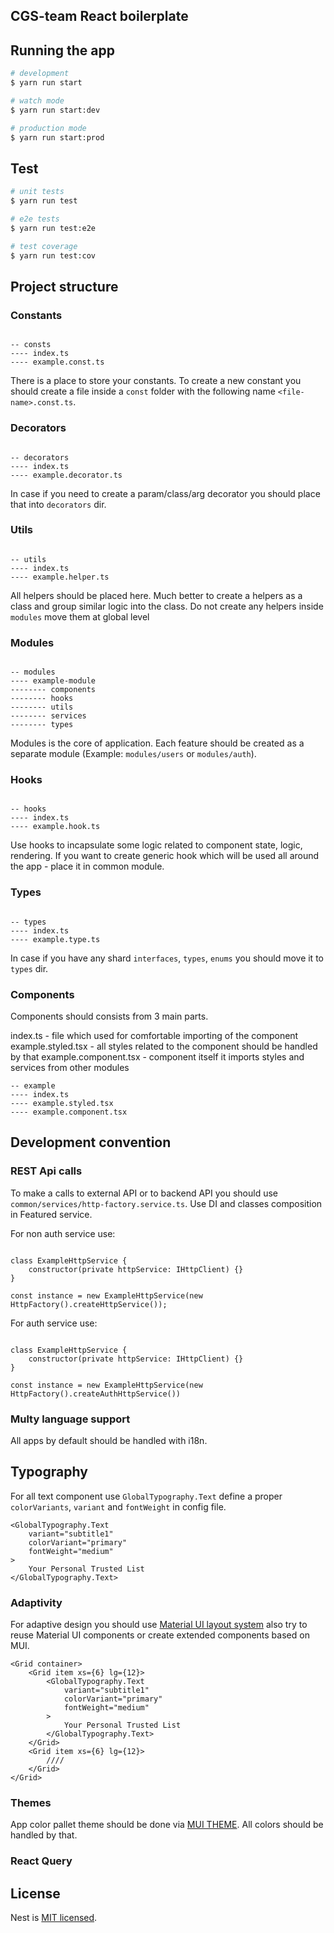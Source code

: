 ## CGS-team React boilerplate 


## Running the app

```bash
# development
$ yarn run start

# watch mode
$ yarn run start:dev

# production mode
$ yarn run start:prod
```

## Test

```bash
# unit tests
$ yarn run test

# e2e tests
$ yarn run test:e2e

# test coverage
$ yarn run test:cov
```

## Project structure

### Constants

```

-- consts
---- index.ts
---- example.const.ts

```

There is a place to store your constants. To create a new constant you should create a file inside a `const` folder with the following name `<file-name>.const.ts`.

### Decorators

```

-- decorators
---- index.ts
---- example.decorator.ts

```

In case if you need to create a param/class/arg decorator you should place that into `decorators` dir.


### Utils

```

-- utils
---- index.ts
---- example.helper.ts

```

All helpers should be placed here. Much better to create a helpers as a class and group similar logic into the class. Do not create any helpers inside `modules` move them at global level

### Modules

```

-- modules
---- example-module
-------- components
-------- hooks
-------- utils
-------- services
-------- types

```

Modules is the core of application. Each feature should be created as a separate module (Example: `modules/users` or `modules/auth`).

### Hooks

```

-- hooks
---- index.ts
---- example.hook.ts

```

Use hooks to incapsulate some logic related to component state, logic, rendering. If you want to create generic hook which will be used all around the app - place it in common module.

### Types

```

-- types
---- index.ts
---- example.type.ts

```

In case if you have any shard `interfaces`, `types`, `enums` you should move it to `types` dir.

### Components

Components should consists from 3 main parts.

index.ts - file which used for comfortable importing of the component
example.styled.tsx - all styles related to the component should be handled by that
example.component.tsx - component itself it imports styles and services from other modules


```
-- example
---- index.ts
---- example.styled.tsx
---- example.component.tsx

```

## Development convention

### REST Api calls

To make a calls to external API or to backend API you should use `common/services/http-factory.service.ts`. Use DI and classes composition in Featured service.

For non auth service use:

```

class ExampleHttpService {
    constructor(private httpService: IHttpClient) {}
}

const instance = new ExampleHttpService(new HttpFactory().createHttpService());

```

For auth service use:

```

class ExampleHttpService {
    constructor(private httpService: IHttpClient) {}
}

const instance = new ExampleHttpService(new HttpFactory().createAuthHttpService())

```

### Multy language support 

All apps by default should be handled with i18n.

## Typography

For all text component use `GlobalTypography.Text` define a proper `colorVariants`, `variant` and `fontWeight` in config file.
```
<GlobalTypography.Text
    variant="subtitle1"
    colorVariant="primary"
    fontWeight="medium"
>
	Your Personal Trusted List
</GlobalTypography.Text>

```


### Adaptivity

For adaptive design you should use [Material UI layout system](https://mui.com/material-ui/getting-started/overview/) also try to reuse Material UI components or create extended components based on MUI.

```
<Grid container>
    <Grid item xs={6} lg={12}>
        <GlobalTypography.Text
            variant="subtitle1"
            colorVariant="primary"
            fontWeight="medium"
        >
            Your Personal Trusted List
        </GlobalTypography.Text>
    </Grid>
    <Grid item xs={6} lg={12}>
        ////
    </Grid>
</Grid>
```
### Themes

App color pallet theme should be done via [MUI THEME](https://mui.com/material-ui/experimental-api/css-theme-variables/overview/#main-content). All colors should be handled by that.



### React Query



## License

Nest is [MIT licensed](LICENSE).
